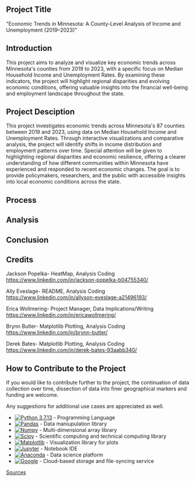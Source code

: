 ## Project Title

"Economic Trends in Minnesota: A County-Level Analysis of Income and Unemployment (2019–2023)"

## Introduction

This project aims to analyze and visualize key economic trends across Minnesota's counties from 2019 to 2023, with a specific focus on Median Household Income and Unemployment Rates. By examining these indicators, the project will highlight regional disparities and evolving economic conditions, offering valuable insights into the financial well-being and employment landscape throughout the state.

## Project Desciption

This project investigates economic trends across Minnesota's 87 counties between 2019 and 2023, using data on Median Household Income and Unemployment Rates. Through interactive visualizations and comparative analysis, the project will identify shifts in income distribution and employment patterns over time. Special attention will be given to highlighting regional disparities and economic resilience, offering a clearer understanding of how different communities within Minnesota have experienced and responded to recent economic changes. The goal is to provide policymakers, researchers, and the public with accessible insights into local economic conditions across the state.

## Process


## Analysis


## Conclusion


## Credits
 
Jackson Popelka- HeatMap, Analysis Coding https://www.linkedin.com/in/jackson-popelka-b04755340/

Ally Eveslage- README, Analysis Coding https://www.linkedin.com/in/allyson-eveslage-a21496193/
 
Erica Wollmering- Project Manager, Data Implications/Writing  https://www.linkedin.com/in/ericawollmering/
 
Brynn Butler- Matplotlib Plotting, Analysis Coding https://www.linkedin.com/in/brynn-butler/

Derek Bates- Matplotlib Plotting, Analysis Coding https://www.linkedin.com/in/derek-bates-93aabb340/


## How to Contribute to the Project

If you would like to contribute further to the project, the continuation of data collection over time, dissection of data into finer geographical markers and funding are welcome.

Any suggestions for additional use cases are appreciated as well.

- [![Python 3.7.13](https://img.shields.io/badge/python-3670A0?style=for-the-badge&logo=python&logoColor=ffdd54)]([https://www.python.org/downloads/release/python-3713/) - Programming Language
- [![Pandas](https://img.shields.io/badge/Pandas-2C2D72?style=for-the-badge&logo=pandas&logoColor=white)](https://pandas.pydata.org/docs/#) - Data maniupulation library
- [![Numpy](https://img.shields.io/badge/Numpy-777BB4?style=for-the-badge&logo=numpy&logoColor=white)](https://numpy.org/) - Multi-dimensional array library
- [![Scipy](https://img.shields.io/badge/Scipy-2C2D72?style=for-the-badge&logo=pandas&logoColor=white)](https://scipy.org/) - Scientific computing and technical computing library
- [![Matplotlib](https://img.shields.io/badge/Matplotlib-3776AB?style=for-the-badge&logo=plotly&logoColor=white)](https://matplotlib.org/) - Visualization library for plots
- [![Jupyter](https://img.shields.io/badge/Jupyter-F37626.svg?&style=for-the-badge&logo=Jupyter&logoColor=white)](https://jupyter.org/) - Notebook IDE
- [![Anaconda](https://img.shields.io/badge/Anaconda-44A833?style=for-the-badge&logo=anaconda&logoColor=white)](https://www.anaconda.com/) - Data science platform
- [![Google](https://img.shields.io/badge/Google-3776AB?style=for-the-badge&logo=Google&logoColor=white)](https://www.google.com/) - Cloud-based storage and file-syncing service

<ins>Sources</ins>
